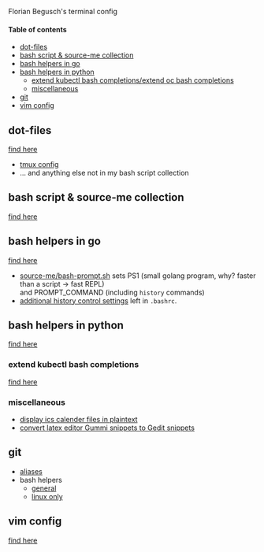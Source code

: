 Florian Begusch's terminal config

#### Table of contents

- [dot-files](#dot-files)
- [bash script & source-me collection](#bash-script--source-me-collection)
- [bash helpers in go](#bash-helpers-in-go)
- [bash helpers in python](#bash-helpers-in-python)
    - [extend kubectl bash completions/extend oc bash completions](#extend-kubectl-bash-completions)
    - [miscellaneous](#miscellaneous)
- [git](#git)
- [vim config](#vim-config)


## dot-files

[find here](https://github.com/diepfote/dot-files)

* [tmux config](https://github.com/diepfote/dot-files/blob/master/.tmux.conf)
* ... and anything else not in my bash script collection

## bash script & source-me collection

[find here](https://github.com/diepfote/scripts)

## bash helpers in go

[find here](https://github.com/diepfote/golang-tools)
* [source-me/bash-prompt.sh](https://github.com/diepfote/scripts/blob/3f150c0519b5ab020ac565aa5eebd2f471d057a9/source-me/bash-prompt.sh)
  sets PS1 (small golang program, why? faster than a script -> fast REPL)  
  and PROMPT_COMMAND (including `history` commands)
* [additional history control settings](https://github.com/diepfote/dot-files/blob/277ae930cbaa9a9261c176d8d4f7622d0ede4076/.bashrc#L6-L13) left in `.bashrc`.  

## bash helpers in python

[find here](https://github.com/diepfote/python-tools)

### extend kubectl bash completions

[find here](./kubectl-bash-completion-patching.html)

### miscellaneous
* [display ics calender files in plaintext](https://github.com/diepfote/python-tools/blob/master/show-ics.py)
* [convert latex editor Gummi snippets to Gedit snippets](https://github.com/diepfote/python-tools/blob/master/convert_gummi_snippets_to_gedit_snippets.py)


## git
* [aliases](https://github.com/diepfote/dot-files/blob/a2e4b1cc6bfe470d1c75760cb59665fec2b5c1ca/.gitconfig#L13)
* bash helpers
  * [general](https://github.com/diepfote/scripts/blob/3ac0081bbf178b4f9e630513e51c87bd8eee7527/source-me/posix-compliant-shells.sh#L589)
  * [linux only](https://github.com/diepfote/scripts/blob/703963f7ace80a5b61e182b09cb0884e547be436/source-me/linux/posix-compliant-shells.sh#L179)

## vim config
[find here](https://github.com/diepfote/.vim)
